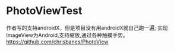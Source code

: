 # PhotoViewTest

作者写的支持androidX，但是项目没有用androidX就自己跑一遍;
实现ImageView为Android,支持缩放,通过各种触摸手势。 https://github.com/chrisbanes/PhotoView
